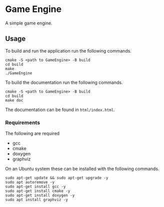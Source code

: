 # Game Engine

A simple game engine.

## Usage

To build and run the application run the following commands.

```
cmake -S <path to GameEngine> -B build
cd build
make
./GameEngine
```

To build the documentation run the following commands.

```
cmake -S <path to GameEngine> -B build
cd build
make doc
```

The documentation can be found in `html/index.html`.

### Requirements

The following are required

* gcc
* cmake
* doxygen
* graphviz

On an Ubuntu system these can be installed with the following commands.

```
sudo apt-get update && sudo apt-get upgrade -y
sudo apt autoremove -y
sudo apt-get install gcc -y
sudo apt-get install cmake -y
sudo apt-get install doxygen -y
sudo apt install graphviz -y
```
